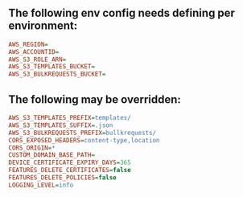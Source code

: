 ## The following env config needs defining per environment:

```ini
AWS_REGION=
AWS_ACCOUNTID=
AWS_S3_ROLE_ARN=
AWS_S3_TEMPLATES_BUCKET=
AWS_S3_BULKREQUESTS_BUCKET=
```

## The following may be overridden:

```ini
AWS_S3_TEMPLATES_PREFIX=templates/
AWS_S3_TEMPLATES_SUFFIX=.json
AWS_S3_BULKREQUESTS_PREFIX=bullkrequests/
CORS_EXPOSED_HEADERS=content-type,location
CORS_ORIGIN=*
CUSTOM_DOMAIN_BASE_PATH=
DEVICE_CERTIFICATE_EXPIRY_DAYS=365
FEATURES_DELETE_CERTIFICATES=false
FEATURES_DELETE_POLICIES=false
LOGGING_LEVEL=info
```

